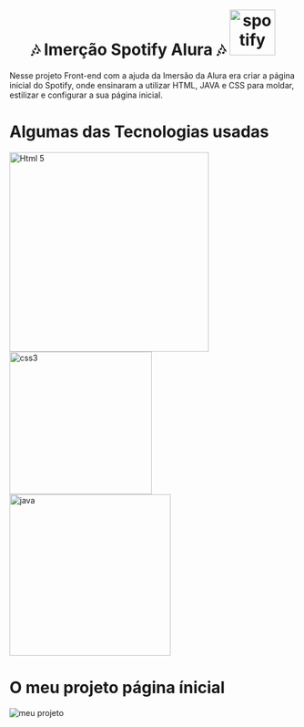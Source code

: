 <h1 align="center"> 🎶 Imerção Spotify Alura 🎶  <img src="https://github.com/user-attachments/assets/0d2cfa81-8cc3-44a1-8798-528a48cffc68" alt="spotify" width="80"
> </h1>
<p aling="center">Nesse projeto Front-end com a ajuda da Imersão da Alura era criar a página inicial do Spotify, onde ensinaram a utilizar HTML, JAVA e CSS para moldar, estilizar e configurar a sua página inicial. </p>

<h1 aling='center'>Algumas das Tecnologias usadas </h1>
<img src="https://github.com/user-attachments/assets/cdad8ff2-cc6c-408b-96c3-997875fd5688"
alt="Html 5" width="350px"> <img src= "https://github.com/user-attachments/assets/a38eb8d7-123b-4f77-85b9-d3f8f4ef3510" alt="css3" width="250px"
> <img src="https://github.com/user-attachments/assets/a7c4ae0e-db3c-4c30-894f-3dac85870773" alt="java" width="283px">
<h1 aling="center">O meu projeto página ínicial</h1>
<img src="https://github.com/user-attachments/assets/5fc679ce-b0fd-4b1c-bcc2-83e04db74579" alt=" meu projeto">
<h1></h1>
